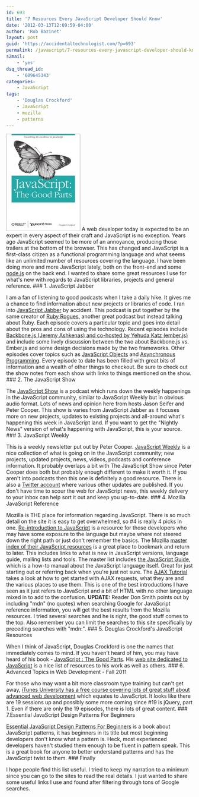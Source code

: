 ```yaml
---
id: 693
title: '7 Resources Every JavaScript Developer Should Know'
date: '2012-03-13T12:09:59-04:00'
author: 'Rob Bazinet'
layout: post
guid: 'https://accidentaltechnologist.com/?p=693'
permalink: /javascript/7-resources-every-javascript-developer-should-know/
s2mail:
    - 'yes'
dsq_thread_id:
    - '609645343'
categories:
    - JavaScript
tags:
    - 'Douglas Crockford'
    - JavaScript
    - mozilla
    - patterns
---
```


![Lrg](/assets/img/2012/02/lrg.jpg "lrg.jpg") A web developer today is expected to be an expert in every aspect of their craft and JavaScript is no exception. Years ago JavaScript seemed to be more of an annoyance, producing those trailers at the bottom of the browser. This has changed and JavaScript is a first-class citizen as a functional programming language and what seems like an unlimited number of resources covering the language. I have been doing more and more JavaScript lately, both on the front-end and some [node.js](https://nodejs.org/) on the back end. I wanted to share some great resources I use for what's new with regards to JavaScript libraries, projects and general reference. ### 1. JavaScript Jabber

 I am a fan of listening to good podcasts when I take a daily hike. It gives me a chance to find information about new projects or libraries of code. I ran into [JavaScript Jabber](https://javascriptjabber.com/) by accident. This podcast is put together by the same creator of [Ruby Rogues](https://rubyrogues.com/), another great podcast but instead talking about Ruby. Each episode covers a particular topic and goes into detail about the pros and cons of using the technology. Recent episodes include[ Backbone.js (Jeremy Ashkenas) and co-hosted by Yehuda Katz (ember.js)](https://javascriptjabber.com/004-jsj-backbone-js-with-jeremy-ashkenas/) and include some lively discussion between the two about Backbone.js vs. Ember.js and some design decisions made by the two frameworks. Other episodes cover topics such as [JavaScript Objects](https://javascriptjabber.com/005-jsj-javascript-objects/) and [Asynchronous Programming](https://javascriptjabber.com/001-jsj-asynchronous-programming/). Every episode to date has been filled with great bits of information and a wealth of other things to checkout. Be sure to check out the show notes from each show with links to things mentioned on the show. ### 2. The JavaScript Show

 The [JavaScript Show](https://javascriptshow.com/) is a podcast which runs down the weekly happenings in the JavaScript community, similar to JavaScript Weekly but in obvious audio format. Lots of news and opinion here from hosts Jason Seifer and Peter Cooper. This show is varies from JavaScript Jabber as it focuses more on new projects, updates to existing projects and all-around what's happening this week in JavaScript land. If you want to get the "Nightly News" version of what's happening with JavaScript, this is your source. ### 3. JavaScript Weekly

 This is a weekly newsletter put out by Peter Cooper. [JavaScript Weekly](https://javascriptweekly.com/) is a nice collection of what is going on in the JavaScript community; new projects, updated projects, news, videos, podcasts and conference information. It probably overlaps a bit with The JavaScript Show since Peter Cooper does both but probably enough different to make it worth it. If you aren't into podcasts then this one is definitely a good resource. There is also a [Twitter account](https://twitter.com/javascriptdaily) where various other updates are published. If you don't have time to scour the web for JavaScript news, this weekly delivery to your inbox can help sort it out and keep you up-to-date. ### 4. Mozilla JavaScript Reference

 Mozilla is THE place for information regarding JavaScript. There is so much detail on the site it is easy to get overwhelmed, so #4 is really 4 picks in one. [Re-introduction to JavaScript](https://developer.mozilla.org/en/A_re-introduction_to_JavaScript) is a resource for those developers who may have some exposure to the language but maybe where not steered down the right path or just don't remember the basics. The Mozilla [master index of their JavaScript resources](https://developer.mozilla.org/en/JavaScript) is a great place to bookmark and return to later. This includes links to what is new in JavaScript versions, language guide, mailing lists and tools. The master list includes [the JavaScript Guide](https://developer.mozilla.org/en/JavaScript/Guide), which is a how-to manual about the JavaScript language itself. Great for just starting out or referring back when you're just not sure. The [AJAX Tutorial](https://developer.mozilla.org/en/AJAX/Getting_Started) takes a look at how to get started with AJAX requests, what they are and the various places to use them. This is one of the best introductions I have seen as it just refers to JavaScript and a bit of HTML with no other language mixed in to add to the confusion. **UPDATE:** Reader Don Smith points out by including "mdn" (no quotes) when searching Google for JavaScript reference information, you will get the best results from the Mozilla resources. I tried several searches and he is right, the good stuff comes to the top. Also remember you can limit the searches to this site specifically by preceding searches with "mdn:". ### 5. Douglas Crockford's JavaScript Resources

 When I think of JavaScript, Douglas Crockford is one the names that immediately comes to mind. If you haven't heard of him, you may have heard of his book - [JavaScript : The Good Parts](https://www.amazon.com/JavaScript-Good-Parts-Douglas-Crockford/dp/0596517742/ref=sr_1_2?ie=UTF8&qid=1329232043&sr=8-2). His [web site dedicated to JavaScript](https://javascript.crockford.com) is a nice list of resources to his work as well as others. ### 6. Advanced Topics in Web Development - Fall 2011

 For those who may want a bit more classroom type training but can't get away, [iTunes University has a free course covering lots of great stuff about advanced web development](https://itunes.apple.com/us/itunes-u/advanced-topics-in-web-development/id454017618?ls=1) which equates to JavaScript. It looks like there are 19 sessions up and possibly some more coming since #19 is jQuery, part 1. Even if there are only the 19 episodes, there is lots of great content. ### 7.Essential JavaScript Design Patterns For Beginners

 [Essential JavaScript Design Patterns For Beginners](https://addyosmani.com/resources/essentialjsdesignpatterns/book/) is a book about JavaScript patterns, it has beginners in its title but most beginning developers don't know what a pattern is. Heck, most experienced developers haven't studied them enough to be fluent in pattern speak. This is a great book for anyone to better understand patterns and has the JavaScript twist to them. ### Finally

 I hope people find this list useful. I tried to keep my narration to a minimum since you can go to the sites to read the real details. I just wanted to share some useful links I use and found after filtering through tons of Google searches.